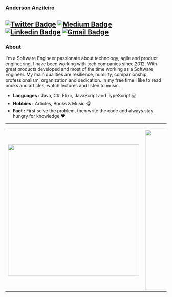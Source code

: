 ### Anderson Anzileiro
[![Twitter Badge](https://img.shields.io/badge/-Anderson_Anzileiro-1ca0f1?style=flat-square&logo=twitter&logoColor=white&link=https://twitter.com/anzileiro)](https://twitter.com/anzileiro) [![Medium Badge](https://img.shields.io/badge/-Anderson_Anzileiro-gray?style=flat-square&logo=medium&logoColor=white&link=https://medium.com/@anzileiro)](https://medium.com/@anzileiro) [![Linkedin Badge](https://img.shields.io/badge/-Anderson_Anzileiro-blue?style=flat-square&logo=Linkedin&logoColor=white&link=https://www.linkedin.com/in/anzileiro//)](https://www.linkedin.com/in/anzileiro/) [![Gmail Badge](https://img.shields.io/badge/-anderson.anzileiro@gmail.com-c14438?style=flat-square&logo=Gmail&logoColor=white&link=mailto:anderson.anzileiro@gmail.com)](mailto:anderson.anzileiro@gmail.com)
---------------------------------------------------------------------------------------------------------------------------------------------------------------------------------
### About

I'm a Software Engineer passionate about technology, agile and product engineering. I have been working with tech companies since 2012. With great products developed and most of the time working as a Software Engineer. My main qualities are resilience, humility, companionship, professionalism, organization and dedication. In my free time I like to read books and articles, watch lectures and listen to music.

-  **Languages :** Java, C#, Elixir, JavaScript and TypeScript :computer:
-  **Hobbies :** Articles, Books & Music :headphones:
-  **Fact :** First solve the problem, then write the code and always stay hungry for knowledge :heart: 

---------------------------------------------------------------------------------------------------------------------------------------------------------------------------------

<center>
<table>
  <tr>
      <td><img width="410px" align="left" src="https://github-readme-stats.vercel.app/api/top-langs?username=anzileiro&hide=html&layout=compact" /></td>
      <td><img width="500px" align="left" src="https://github-readme-stats.vercel.app/api?username=anzileiro&hide=html&layout=compact" /></td>
  </tr>   
</table>
</center>


